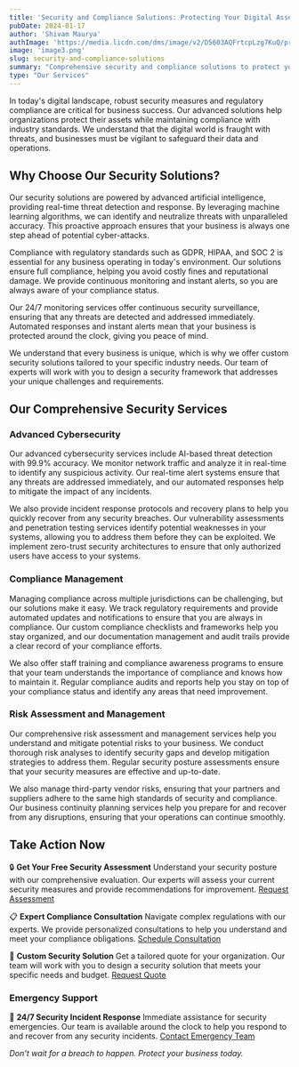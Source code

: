 ```yaml
---
title: 'Security and Compliance Solutions: Protecting Your Digital Assets'
pubDate: 2024-01-17
author: 'Shivam Maurya'
authImage: 'https://media.licdn.com/dms/image/v2/D5603AQFrtcpLzg7KuQ/profile-displayphoto-shrink_400_400/profile-displayphoto-shrink_400_400/0/1700206723492?e=1736380800&v=beta&t=zR7jQx-0QZMpLI3gI76HoEdyzyUgV_HjEMOA2_IkasE'
image: 'image3.png'
slug: security-and-compliance-solutions
summary: "Comprehensive security and compliance solutions to protect your business from digital threats while ensuring regulatory compliance."
type: "Our Services"
---
```


In today's digital landscape, robust security measures and regulatory compliance are critical for business success. Our advanced solutions help organizations protect their assets while maintaining compliance with industry standards. We understand that the digital world is fraught with threats, and businesses must be vigilant to safeguard their data and operations.

## Why Choose Our Security Solutions?

Our security solutions are powered by advanced artificial intelligence, providing real-time threat detection and response. By leveraging machine learning algorithms, we can identify and neutralize threats with unparalleled accuracy. This proactive approach ensures that your business is always one step ahead of potential cyber-attacks.

Compliance with regulatory standards such as GDPR, HIPAA, and SOC 2 is essential for any business operating in today's environment. Our solutions ensure full compliance, helping you avoid costly fines and reputational damage. We provide continuous monitoring and instant alerts, so you are always aware of your compliance status.

Our 24/7 monitoring services offer continuous security surveillance, ensuring that any threats are detected and addressed immediately. Automated responses and instant alerts mean that your business is protected around the clock, giving you peace of mind.

We understand that every business is unique, which is why we offer custom security solutions tailored to your specific industry needs. Our team of experts will work with you to design a security framework that addresses your unique challenges and requirements.

## Our Comprehensive Security Services

### Advanced Cybersecurity

Our advanced cybersecurity services include AI-based threat detection with 99.9% accuracy. We monitor network traffic and analyze it in real-time to identify any suspicious activity. Our real-time alert systems ensure that any threats are addressed immediately, and our automated responses help to mitigate the impact of any incidents.

We also provide incident response protocols and recovery plans to help you quickly recover from any security breaches. Our vulnerability assessments and penetration testing services identify potential weaknesses in your systems, allowing you to address them before they can be exploited. We implement zero-trust security architectures to ensure that only authorized users have access to your systems.

### Compliance Management

Managing compliance across multiple jurisdictions can be challenging, but our solutions make it easy. We track regulatory requirements and provide automated updates and notifications to ensure that you are always in compliance. Our custom compliance checklists and frameworks help you stay organized, and our documentation management and audit trails provide a clear record of your compliance efforts.

We also offer staff training and compliance awareness programs to ensure that your team understands the importance of compliance and knows how to maintain it. Regular compliance audits and reports help you stay on top of your compliance status and identify any areas that need improvement.

### Risk Assessment and Management

Our comprehensive risk assessment and management services help you understand and mitigate potential risks to your business. We conduct thorough risk analyses to identify security gaps and develop mitigation strategies to address them. Regular security posture assessments ensure that your security measures are effective and up-to-date.

We also manage third-party vendor risks, ensuring that your partners and suppliers adhere to the same high standards of security and compliance. Our business continuity planning services help you prepare for and recover from any disruptions, ensuring that your operations can continue smoothly.

## Take Action Now

🔒 **Get Your Free Security Assessment**
Understand your security posture with our comprehensive evaluation. Our experts will assess your current security measures and provide recommendations for improvement.
[Request Assessment](#) 

📋 **Expert Compliance Consultation**
Navigate complex regulations with our experts. We provide personalized consultations to help you understand and meet your compliance obligations.
[Schedule Consultation](#)

💼 **Custom Security Solution**
Get a tailored quote for your organization. Our team will work with you to design a security solution that meets your specific needs and budget.
[Request Quote](#)

### Emergency Support

🚨 **24/7 Security Incident Response**
Immediate assistance for security emergencies. Our team is available around the clock to help you respond to and recover from any security incidents.
[Contact Emergency Team](#)

*Don't wait for a breach to happen. Protect your business today.*